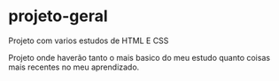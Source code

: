 # projeto-geral
 Projeto com varios estudos de HTML E CSS

Projeto onde haverão tanto o mais basico do meu estudo quanto coisas mais recentes no meu aprendizado.